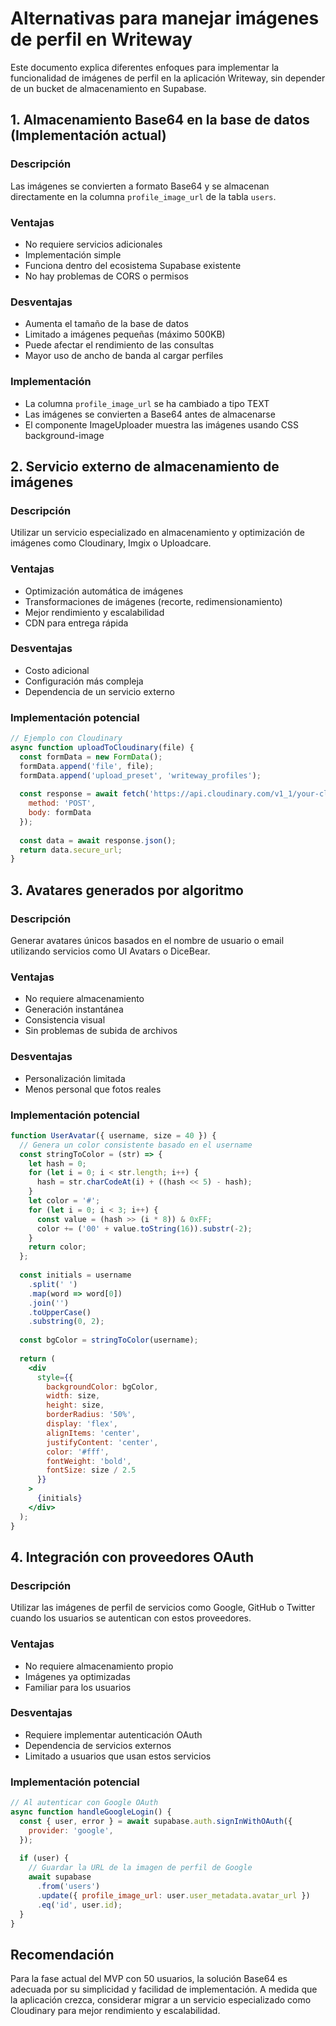 # Alternativas para manejar imágenes de perfil en Writeway

Este documento explica diferentes enfoques para implementar la funcionalidad de imágenes de perfil en la aplicación Writeway, sin depender de un bucket de almacenamiento en Supabase.

## 1. Almacenamiento Base64 en la base de datos (Implementación actual)

### Descripción
Las imágenes se convierten a formato Base64 y se almacenan directamente en la columna `profile_image_url` de la tabla `users`.

### Ventajas
- No requiere servicios adicionales
- Implementación simple
- Funciona dentro del ecosistema Supabase existente
- No hay problemas de CORS o permisos

### Desventajas
- Aumenta el tamaño de la base de datos
- Limitado a imágenes pequeñas (máximo 500KB)
- Puede afectar el rendimiento de las consultas
- Mayor uso de ancho de banda al cargar perfiles

### Implementación
- La columna `profile_image_url` se ha cambiado a tipo TEXT
- Las imágenes se convierten a Base64 antes de almacenarse
- El componente ImageUploader muestra las imágenes usando CSS background-image

## 2. Servicio externo de almacenamiento de imágenes

### Descripción
Utilizar un servicio especializado en almacenamiento y optimización de imágenes como Cloudinary, Imgix o Uploadcare.

### Ventajas
- Optimización automática de imágenes
- Transformaciones de imágenes (recorte, redimensionamiento)
- Mejor rendimiento y escalabilidad
- CDN para entrega rápida

### Desventajas
- Costo adicional
- Configuración más compleja
- Dependencia de un servicio externo

### Implementación potencial
```javascript
// Ejemplo con Cloudinary
async function uploadToCloudinary(file) {
  const formData = new FormData();
  formData.append('file', file);
  formData.append('upload_preset', 'writeway_profiles');
  
  const response = await fetch('https://api.cloudinary.com/v1_1/your-cloud-name/image/upload', {
    method: 'POST',
    body: formData
  });
  
  const data = await response.json();
  return data.secure_url;
}
```

## 3. Avatares generados por algoritmo

### Descripción
Generar avatares únicos basados en el nombre de usuario o email utilizando servicios como UI Avatars o DiceBear.

### Ventajas
- No requiere almacenamiento
- Generación instantánea
- Consistencia visual
- Sin problemas de subida de archivos

### Desventajas
- Personalización limitada
- Menos personal que fotos reales

### Implementación potencial
```jsx
function UserAvatar({ username, size = 40 }) {
  // Genera un color consistente basado en el username
  const stringToColor = (str) => {
    let hash = 0;
    for (let i = 0; i < str.length; i++) {
      hash = str.charCodeAt(i) + ((hash << 5) - hash);
    }
    let color = '#';
    for (let i = 0; i < 3; i++) {
      const value = (hash >> (i * 8)) & 0xFF;
      color += ('00' + value.toString(16)).substr(-2);
    }
    return color;
  };
  
  const initials = username
    .split(' ')
    .map(word => word[0])
    .join('')
    .toUpperCase()
    .substring(0, 2);
  
  const bgColor = stringToColor(username);
  
  return (
    <div 
      style={{
        backgroundColor: bgColor,
        width: size,
        height: size,
        borderRadius: '50%',
        display: 'flex',
        alignItems: 'center',
        justifyContent: 'center',
        color: '#fff',
        fontWeight: 'bold',
        fontSize: size / 2.5
      }}
    >
      {initials}
    </div>
  );
}
```

## 4. Integración con proveedores OAuth

### Descripción
Utilizar las imágenes de perfil de servicios como Google, GitHub o Twitter cuando los usuarios se autentican con estos proveedores.

### Ventajas
- No requiere almacenamiento propio
- Imágenes ya optimizadas
- Familiar para los usuarios

### Desventajas
- Requiere implementar autenticación OAuth
- Dependencia de servicios externos
- Limitado a usuarios que usan estos servicios

### Implementación potencial
```javascript
// Al autenticar con Google OAuth
async function handleGoogleLogin() {
  const { user, error } = await supabase.auth.signInWithOAuth({
    provider: 'google',
  });
  
  if (user) {
    // Guardar la URL de la imagen de perfil de Google
    await supabase
      .from('users')
      .update({ profile_image_url: user.user_metadata.avatar_url })
      .eq('id', user.id);
  }
}
```

## Recomendación

Para la fase actual del MVP con 50 usuarios, la solución Base64 es adecuada por su simplicidad y facilidad de implementación. A medida que la aplicación crezca, considerar migrar a un servicio especializado como Cloudinary para mejor rendimiento y escalabilidad. 